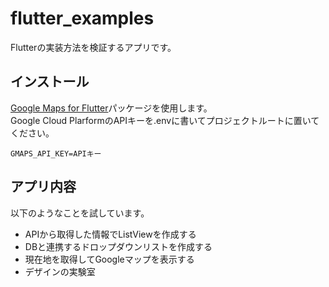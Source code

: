 # flutter_examples

Flutterの実装方法を検証するアプリです。

## インストール

[Google Maps for Flutter](https://pub.dev/packages/google_maps_flutter)パッケージを使用します。<br/>
Google Cloud PlarformのAPIキーを.envに書いてプロジェクトルートに置いてください。

```
GMAPS_API_KEY=APIキー
```

## アプリ内容

以下のようなことを試しています。

- APIから取得した情報でListViewを作成する
- DBと連携するドロップダウンリストを作成する
- 現在地を取得してGoogleマップを表示する
- デザインの実験室
